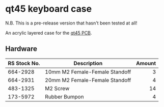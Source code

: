 # qt45 keyboard case

N.B. This is a pre-release version that hasn't been tested at all!

An acrylic layered case for the [qt45 PCB](https://github.com/qtkb/qt45-pcb).


## Hardware

RS Stock No. | Description                    | Amount
-------------|--------------------------------|------:
664-2928     | 10mm M2 Female-Female Standoff |      3
664-2931     | 20mm M2 Female-Female Standoff |      4
483-1325     | M2 Screw                       |     14
173-5972     | Rubber Bumpon                  |      4
